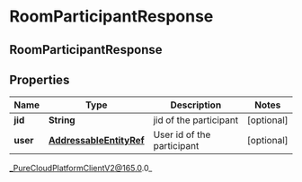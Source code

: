 # RoomParticipantResponse

## RoomParticipantResponse

## Properties

|Name | Type | Description | Notes|
|------------ | ------------- | ------------- | -------------|
| **jid** | **String** | jid of the participant | [optional] |
| **user** | [**AddressableEntityRef**](AddressableEntityRef) | User id of the participant | [optional] |



_PureCloudPlatformClientV2@165.0.0_

